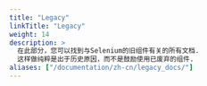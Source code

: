 ```yaml
---
title: "Legacy"
linkTitle: "Legacy"
weight: 14
description: >
  在此部分，您可以找到与Selenium的旧组件有关的所有文档.
  这样做纯粹是出于历史原因，而不是鼓励使用已废弃的组件. 
aliases: ["/documentation/zh-cn/legacy_docs/"]
---
```



